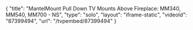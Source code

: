 {
    "title": "MantelMount Pull Down TV Mounts Above Fireplace: MM340, MM540, MM700 - NS",
    "type": "solo",
    "layout": "iframe-static",
    "videoId": "87399494",
    "url": "\/tvpembed\/87399494"
}
